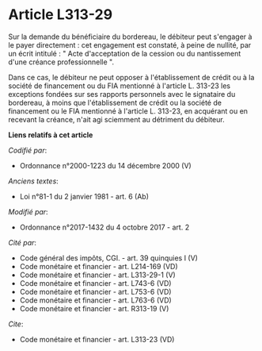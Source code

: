 # Article L313-29

Sur la demande du bénéficiaire du bordereau, le débiteur peut s'engager à le payer directement : cet engagement est constaté,
à peine de nullité, par un écrit intitulé : " Acte d'acceptation de la cession ou du nantissement d'une créance
professionnelle ". 

Dans ce cas, le débiteur ne peut opposer à l'établissement de crédit ou à la société de financement ou du FIA mentionné à
l'article L. 313-23 les exceptions fondées sur ses rapports personnels avec le signataire du bordereau, à moins que
l'établissement de crédit ou la société de financement ou le FIA mentionné à l'article L. 313-23, en acquérant ou en recevant
la créance, n'ait agi sciemment au détriment du débiteur.

**Liens relatifs à cet article**

_Codifié par_:

  - Ordonnance n°2000-1223 du 14 décembre 2000 (V)

_Anciens textes_:

  - Loi n°81-1 du 2 janvier 1981 - art. 6 (Ab)

_Modifié par_:

  - Ordonnance n°2017-1432 du 4 octobre 2017 - art. 2

_Cité par_:

  - Code général des impôts, CGI. - art. 39 quinquies I (V)
  - Code monétaire et financier - art. L214-169 (VD)
  - Code monétaire et financier - art. L313-29-1 (V)
  - Code monétaire et financier - art. L743-6 (VD)
  - Code monétaire et financier - art. L753-6 (VD)
  - Code monétaire et financier - art. L763-6 (VD)
  - Code monétaire et financier - art. R313-19 (V)

_Cite_:

  - Code monétaire et financier - art. L313-23 (VD)
